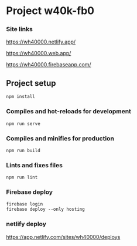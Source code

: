 # Project w40k-fb0

### Site links
https://wh40000.netlify.app/

https://wh40000.web.app/

https://wh40000.firebaseapp.com/

## Project setup
```
npm install
```

### Compiles and hot-reloads for development
```
npm run serve
```

### Compiles and minifies for production
```
npm run build
```

### Lints and fixes files
```
npm run lint
```

### Firebase deploy 
```
firebase login
firebase deploy --only hosting
```

### netlify deploy 

https://app.netlify.com/sites/wh40000/deploys

